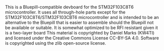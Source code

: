 This is a Bluepill-compatible devboard for the STM32F103C8T6 microcontroller.
It uses all through-hole parts except for the STM32F103C8T6/STM32F103CBT6 microcontroller
and is intended to be an alternative to the Bluepill that is easier to assemble
should the Bluepill not be available or suitable.  It is somewhat optimized to be
RFI resistant given it is a two-layer board
This material is copyrighted by Daniel Marks (KW4TI) and licensed under
the Creative Commons License CC-BY-SA 4.0.  Software is copyrighted using the zlib
open-source license.

